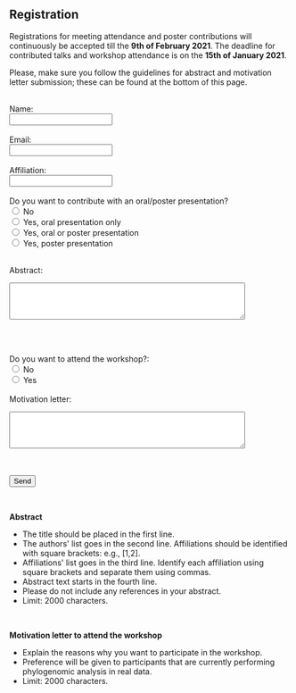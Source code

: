 ## Registration

Registrations for meeting attendance and poster contributions will continuously be accepted till the **9th of February 2021**. The deadline for contributed talks and workshop attendance is on the **15th of January 2021**. 

Please, make sure you follow the guidelines for abstract and motivation letter submission; these can be found at the bottom of this page.

<form name="submit-to-google-sheet" id="form" onSubmit="alert('Thanks for your registration! We will check your submitted data and send you a confimatory email.');">
  <br>
  Name:<br>
  <input type="text" name="name" value="">
  <br><br>
  Email:<br>
  <input type="text" name="email" value="">
  <br><br>
  Affiliation:<br>
  <input type="text" name="affiliation" value="">
  <br><br>
  Do you want to contribute with an oral/poster presentation? <br>
  <input type="radio" name="question1" value="1"> No <br>
  <input type="radio" name="question1" value="2"> Yes, oral presentation only <br>
  <input type="radio" name="question1" value="3"> Yes, oral or poster presentation <br>
  <input type="radio" name="question1" value="4"> Yes, poster presentation <br><br>

  Abstract:<br>
  <textarea rows="4" cols="50" maxlength="2000" name="abstract"></textarea>
  <br><br>

  Do you want to attend the workshop?: <br>
  <input type="radio" name="question2" value="1"> No <br>
  <input type="radio" name="question2" value="2"> Yes <br><br>
  Motivation letter:<br>
  <textarea rows="4" cols="50"  maxlength="2000"  name="letter"></textarea>

  <br><br>
  <button type="submit">Send</button>
</form> 
<br>

<script>
  const scriptURL = 'https://script.google.com/macros/s/AKfycbyJClSf277gOQYgH2cxLkYSe6uXDj_1AE-Zl-0qc5YY4KEpOjJo/exec'
  const form = document.forms['submit-to-google-sheet']

  form.addEventListener('submit', e => {
    e.preventDefault()
    fetch(scriptURL, { method: 'POST', body: new FormData(form)})
      .then(response => console.log('Success!', response))
      .catch(error => console.error('Error!', error.message))
  })
</script>

**Abstract**
* The title should be placed in the first line.
* The authors' list goes in the second line. Affiliations should be identified with square brackets: e.g., [1,2].
* Affiliations' list goes in the third line. Identify each affiliation using square brackets and separate them using commas.
* Abstract text starts in the fourth line.
* Please do not include any references in your abstract. 
* Limit: 2000 characters.

<br>

**Motivation letter to attend the workshop**
* Explain the reasons why you want to participate in the workshop. 
* Preference will be given to participants that are currently performing phylogenomic analysis in real data. 
* Limit: 2000 characters.
